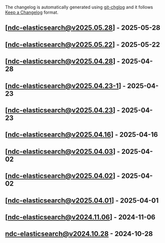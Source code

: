 The changelog is automatically generated using [git-chglog](https://github.com/git-chglog/git-chglog) and it follows [Keep a Changelog](https://keepachangelog.com) format.


<a name="ndc-elasticsearch@v2025.05.28"></a>
## [ndc-elasticsearch@v2025.05.28] - 2025-05-28

<a name="ndc-elasticsearch@v2025.05.22"></a>
## [ndc-elasticsearch@v2025.05.22] - 2025-05-22

<a name="ndc-elasticsearch@v2025.04.28"></a>
## [ndc-elasticsearch@v2025.04.28] - 2025-04-28

<a name="ndc-elasticsearch@v2025.04.23-1"></a>
## [ndc-elasticsearch@v2025.04.23-1] - 2025-04-23

<a name="ndc-elasticsearch@v2025.04.23"></a>
## [ndc-elasticsearch@v2025.04.23] - 2025-04-23

<a name="ndc-elasticsearch@v2025.04.16"></a>
## [ndc-elasticsearch@v2025.04.16] - 2025-04-16

<a name="ndc-elasticsearch@v2025.04.03"></a>
## [ndc-elasticsearch@v2025.04.03] - 2025-04-02

<a name="ndc-elasticsearch@v2025.04.02"></a>
## [ndc-elasticsearch@v2025.04.02] - 2025-04-02

<a name="ndc-elasticsearch@v2025.04.01"></a>
## [ndc-elasticsearch@v2025.04.01] - 2025-04-01

<a name="ndc-elasticsearch@v2024.11.06"></a>
## [ndc-elasticsearch@v2024.11.06] - 2024-11-06

<a name="ndc-elasticsearch@v2024.10.28"></a>
## ndc-elasticsearch@v2024.10.28 - 2024-10-28
